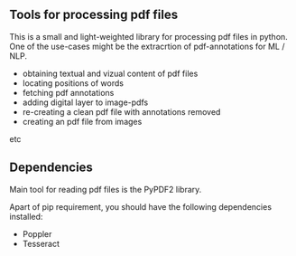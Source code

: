 ## Tools for processing pdf files

This is a small and light-weighted library for processing pdf files in python.
One of the use-cases might be the extracrtion of pdf-annotations for ML / NLP.

* obtaining textual and vizual content of pdf files
* locating positions of words
* fetching pdf annotations
* adding digital layer to image-pdfs
* re-creating a clean pdf file with annotations removed
* creating an pdf file from images

etc

## Dependencies

Main tool for reading pdf files is the PyPDF2 library.

Apart of pip requirement, you should have the following dependencies installed:

* Poppler 
* Tesseract 